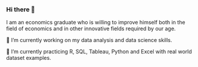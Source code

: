### Hi there 👋

I am an economics graduate who is willing to improve himself both in the field of economics and in other innovative fields required by our age.

🔭 I’m currently working on my data analysis and data science skills.

🌱 I’m currently practicing R, SQL, Tableau, Python and Excel with real world dataset examples.
